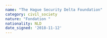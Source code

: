 ```yaml
---
name: "The Hague Security Delta Foundation"
category: civil_society
nature: "Fondation "
nationality: NLD
date_signed: '2018-11-12'
---
```

    